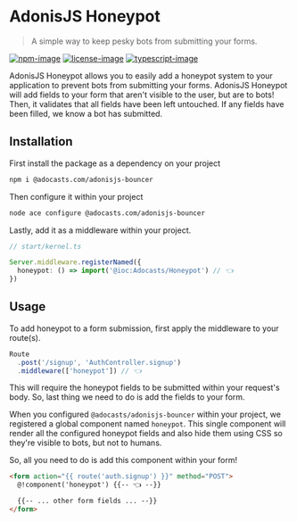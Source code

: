 # AdonisJS Honeypot
> A simple way to keep pesky bots from submitting your forms.

[![npm-image]][npm-url] [![license-image]][license-url] [![typescript-image]][typescript-url]

AdonisJS Honeypot allows you to easily add a honeypot system to your application
to prevent bots from submitting your forms. AdonisJS Honeypot will add fields to your form
that aren't visible to the user, but are to bots! Then, it validates that all fields
have been left untouched. If any fields have been filled, we know a bot has submitted.

## Installation
First install the package as a dependency on your project
```bash
npm i @adocasts.com/adonisjs-bouncer
```
Then configure it within your project
```bash
node ace configure @adocasts.com/adonisjs-bouncer
```

Lastly, add it as a middleware within your project.
```typescript
// start/kernel.ts

Server.middleware.registerNamed({
  honeypot: () => import('@ioc:Adocasts/Honeypot') // 👈
})
```

## Usage
To add honeypot to a form submission, 
first apply the middleware to your route(s).
```typescript
Route
  .post('/signup', 'AuthController.signup')
  .middleware(['honeypot']) // 👈
```
This will require the honeypot fields to be submitted within your request's body.
So, last thing we need to do is add the fields to your form.

When you configured `@adocasts/adonisjs-bouncer` within your project,
we registered a global component named `honeypot`. This single component
will render all the configured honeypot fields and also hide them using CSS
so they're visible to bots, but not to humans.

So, all you need to do is add this component within your form!
```html
<form action="{{ route('auth.signup') }}" method="POST">
  @!component('honeypot') {{-- 👈 --}}

  {{-- ... other form fields ... --}}
</form>
```

[npm-image]: https://img.shields.io/npm/v/@adocasts.com/adonisjs-honeypot.svg?style=for-the-badge&logo=npm
[npm-url]: https://npmjs.org/package/@adocasts.com/adonisjs-honeypot "npm"

[license-image]: https://img.shields.io/npm/l/@adocasts.com/adonisjs-honeypot?color=blueviolet&style=for-the-badge
[license-url]: LICENSE.md "license"

[typescript-image]: https://img.shields.io/badge/Typescript-294E80.svg?style=for-the-badge&logo=typescript
[typescript-url]:  "typescript"
